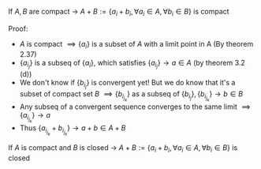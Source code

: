 
If $A,B$ are compact $\rightarrow$ $A+B :=\{a_i + b_i , \forall a_i \in A, \forall b_i \in B\}$ is compact 

Proof:
- $A$ is compact  $\implies \{a_i\}$ is a subset of $A$ with a limit point in A (By theorem 2.37)
- $\{a_{i_j}\}$ is a subseq of  $\{a_i\}$, which satisfies $\{a_{i_j}\} \rightarrow a \in A$  (by theorem 3.2 (d))
- We don't know if $\{b_{i_j}\}$ is convergent yet! But we do know that it's a subset of compact set $B$ $\implies \{b_{i_{j_k}}\}$ as a subseq of $\{b_{i_j}\},  \{b_{i_{j_k}}\}\rightarrow b \in B$
-  Any subseq of a convergent sequence converges to the same limit $\implies \{a_{i_{j_k}}\} \rightarrow a$
- Thus  $\{a_{i_{j_k}} + b_{i_{j_k}}\} \rightarrow a+b \in A+B$

If $A$ is compact  and $B$ is closed $\rightarrow$ $A+B :=\{a_i + b_i , \forall a_i \in A, \forall b_i \in B\}$ is closed
<!--stackedit_data:
eyJoaXN0b3J5IjpbMTg4NTMwMjE3M119
-->